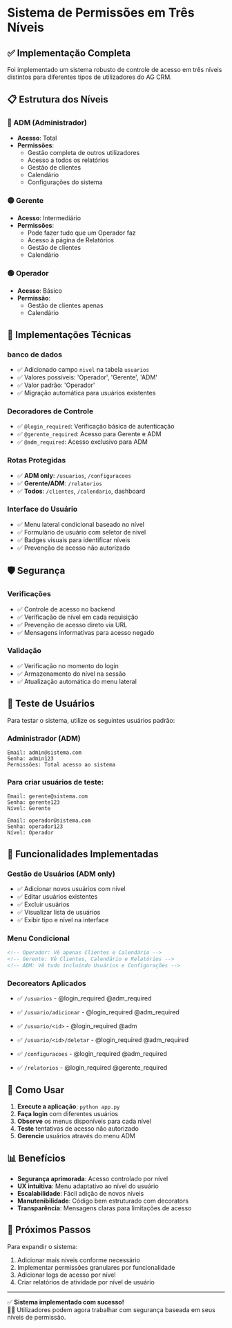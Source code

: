 # Sistema de Permissões em Três Níveis

## ✅ Implementação Completa

Foi implementado um sistema robusto de controle de acesso em três níveis distintos para diferentes tipos de utilizadores do AG CRM.

## 📋 Estrutura dos Níveis

### 🔴 ADM (Administrador)
- **Acesso**: Total
- **Permissões**:
  - Gestão completa de outros utilizadores
  - Acesso a todos os relatórios
  - Gestão de clientes
  - Calendário
  - Configurações do sistema

### 🟡 Gerente
- **Acesso**: Intermediário  
- **Permissões**:
  - Pode fazer tudo que um Operador faz
  - Acesso à página de Relatórios
  - Gestão de clientes
  - Calendário

### 🟢 Operador
- **Acesso**: Básico
- **Permissão**:
  - Gestão de clientes apenas
  - Calendário

## 🔧 Implementações Técnicas

### banco de dados
- ✅ Adicionado campo `nivel` na tabela `usuarios`
- ✅ Valores possíveis: 'Operador', 'Gerente', 'ADM'
- ✅ Valor padrão: 'Operador'
- ✅ Migração automática para usuários existentes

### Decoradores de Controle
- ✅ `@login_required`: Verificação básica de autenticação
- ✅ `@gerente_required`: Acesso para Gerente e ADM
- ✅ `@adm_required`: Acesso exclusivo para ADM

### Rotas Protegidas
- ✅ **ADM only**: `/usuarios`, `/configuracoes`
- ✅ **Gerente/ADM**: `/relatorios`
- ✅ **Todos**: `/clientes`, `/calendario`, dashboard

### Interface do Usuário
- ✅ Menu lateral condicional baseado no nível
- ✅ Formulário de usuário com seletor de nível
- ✅ Badges visuais para identificar níveis
- ✅ Prevenção de acesso não autorizado

## 🛡️ Segurança

### Verificações
- ✅ Controle de acesso no backend
- ✅ Verificação de nível em cada requisição
- ✅ Prevenção de acesso direto via URL
- ✅ Mensagens informativas para acesso negado

### Validação
- ✅ Verificação no momento do login
- ✅ Armazenamento do nível na sessão
- ✅ Atualização automática do menu lateral

## 📱 Teste de Usuários

Para testar o sistema, utilize os seguintes usuários padrão:

### Administrador (ADM)
```
Email: admin@sistema.com
Senha: admin123
Permissões: Total acesso ao sistema
```

### Para criar usuários de teste:
```
Email: gerente@sistema.com
Senha: gerente123
Nível: Gerente

Email: operador@sistema.com  
Senha: operador123
Nível: Operador
```

## 🔄 Funcionalidades Implementadas

### Gestão de Usuários (ADM only)
- ✅ Adicionar novos usuários com nível
- ✅ Editar usuários existentes
- ✅ Excluir usuários
- ✅ Visualizar lista de usuários
- ✅ Exibir tipo e nível na interface

### Menu Condicional
```html
<!-- Operador: Vê apenas Clientes e Calendário -->
<!-- Gerente: Vê Clientes, Calendário e Relatórios -->
<!-- ADM: Vê tudo incluindo Usuários e Configurações -->
```

### Decoreators Aplicados
- ✅ `/usuarios` - @login_required @adm_required
- ✅ `/usuario/adicionar` - @login_required @adm_required
- ✅ `/usuario/<id>` - @login_required @adm  

- ✅ `/usuario/<id>/deletar` - @login_required @adm_required
- ✅ `/configuracoes` - @login_required @adm_required
- ✅ `/relatorios` - @login_required @gerente_required

## 🚀 Como Usar

1. **Execute a aplicação**: `python app.py`
2. **Faça login** com diferentes usuários
3. **Observe** os menus disponíveis para cada nível
4. **Teste** tentativas de acesso não autorizado
5. **Gerencie** usuários através do menu ADM

## 📊 Benefícios

- **Segurança aprimorada**: Acesso controlado por nível
- **UX intuitiva**: Menu adaptativo ao nível do usuário  
- **Escalabilidade**: Fácil adição de novos níveis
- **Manutenibilidade**: Código bem estruturado com decorators
- **Transparência**: Mensagens claras para limitações de acesso

## 🔄 Próximos Passos

Para expandir o sistema:
1. Adicionar mais níveis conforme necessário
2. Implementar permissões granulares por funcionalidade
3. Adicionar logs de acesso por nível
4. Criar relatórios de atividade por nível de usuário

---

✅ **Sistema implementado com sucesso!**  
👨‍💻 Utilizadores podem agora trabalhar com segurança baseada em seus níveis de permissão.
